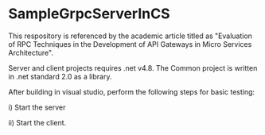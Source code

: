 # SampleGrpcServerInCS
This respository is referenced by the academic article titled as "Evaluation of RPC Techniques in the Development of API Gateways in Micro Services Architecture".

Server and client projects requires .net v4.8. The Common project is written in .net standard 2.0 as a library.

After building in visual studio, perform the following steps for basic testing:

i) Start the server

ii) Start the client. 

